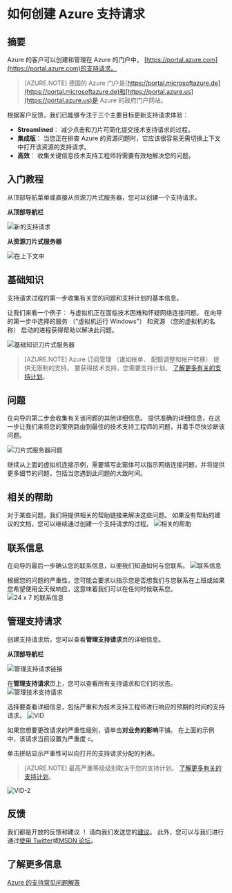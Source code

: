 <properties
     pageTitle="如何创建 Azure 支持请求 |Microsoft Azure"
     description="如何创建 Azure 支持请求。"
     services="Azure Supportability"
     documentationCenter=""
     authors="ganganarayanan"
     manager="scotthit"
     editor=""/>

<tags
     ms.service="azure-supportability"
     ms.workload="na"
     ms.tgt_pltfrm="na"
     ms.devlang="na"
     ms.topic="article"
     ms.date="10/25/2016"
     ms.author="gangan"/>

# <a name="how-to-create-an-azure-support-request"></a>如何创建 Azure 支持请求

## <a name="summary"></a>摘要
Azure 的客户可以创建和管理在 Azure 的门户中， [https://portal.azure.com](https://portal.azure.com)的支持请求。
>[AZURE.NOTE] 德国的 Azure 门户是[https://portal.microsoftazure.de](https://portal.microsoftazure.de)和[https://portal.azure.us](https://portal.azure.us)是 Azure 的政府门户网站。

根据客户反馈，我们已能够专注于三个主要目标更新支持请求体验︰

- **Streamlined**︰ 减少点击和刀片可简化提交技术支持请求的过程。
- **集成版**︰ 当您正在排查 Azure 的资源问题时，它应该很容易无需切换上下文中打开该资源的支持请求。
- **高效**︰ 收集关键信息技术支持工程师将需要有效地解决您的问题。

## <a name="getting-started"></a>入门教程
从顶部导航菜单或直接从资源刀片式服务器，您可以创建一个支持请求。

**从顶部导航栏**

![新的支持请求](./media/how-to-create-azure-support-request/NewSupportRequest.png)

**从资源刀片式服务器**

![在上下文中](./media/how-to-create-azure-support-request/Incontext.png)

## <a name="basics"></a>基础知识
支持请求过程的第一步收集有关您的问题和支持计划的基本信息。

让我们来看一个例子︰ 与虚拟机正在面临技术困难和怀疑网络连接问题。
在向导的第一步中选择的服务 （"虚拟机运行 Windows"） 和资源 （您的虚拟机的名称） 启动的进程获得帮助以解决此问题。

![基础知识刀片式服务器](./media/how-to-create-azure-support-request/Basics.png)

>[AZURE.NOTE] Azure 订阅管理 （诸如帐单、 配额调整和帐户转移） 提供无限制的支持。 要获得技术支持，您需要支持计划。 [了解更多有关的支持计划](https://azure.microsoft.com/support/plans)。

## <a name="problem"></a>问题
在向导的第二步会收集有关该问题的其他详细信息。 提供准确的详细信息，在这一步让我们来将您的案例路由到最佳的技术支持工程师的问题，并着手尽快诊断该问题。

![刀片式服务器问题](./media/how-to-create-azure-support-request/Problem.png)

继续从上面的虚拟机连接示例，需要填写此窗体可以指示网络连接问题，并将提供更多细节的问题，包括当您遇到此问题的大致时间。

## <a name="related-help"></a>相关的帮助
对于某些问题，我们将提供相关的帮助链接来解决这些问题。 如果没有帮助的建议的文档，您可以继续通过创建一个支持请求的过程。
![相关的帮助](./media/how-to-create-azure-support-request/RelatedHelp.png)

## <a name="contact-information"></a>联系信息
在向导的最后一步确认您的联系信息，以便我们知道如何与您联系。
![联系信息](./media/how-to-create-azure-support-request/ContactInformation.png)

根据您的问题的严重性，您可能会要求以指示您是否想我们与您联系在上班或如果您希望使用全天候响应，这意味着我们可以在任何时候联系您。
![24 x 7 的联系信息](./media/how-to-create-azure-support-request/ContactInformation-2.png)

## <a name="manage-support-requests"></a>管理支持请求
创建支持请求后，您可以查看**管理支持请求**页的详细信息。

**从顶部导航栏**

![管理支持请求链接](./media/how-to-create-azure-support-request/ManageSupportRequest-link.png)

在**管理支持请求**页上，您可以查看所有支持请求和它们的状态。
![管理技术支持请求](./media/how-to-create-azure-support-request/ManageSupportRequest.png)

选择要查看详细信息，包括严重和为技术支持工程师进行响应的预期的时间的支持请求。
![VID](./media/how-to-create-azure-support-request/VID.png)

如果您想要更改请求的严重性级别，请单击**对业务的影响**平铺。 在上面的示例中，该请求当前设置为严重度 c。

单击拼贴显示严重性可以向打开的支持请求分配的列表。

>[AZURE.NOTE] 最高严重等级级别取决于您的支持计划。 [了解更多有关的支持计划](https://azure.microsoft.com/support/plans)。

![VID-2](./media/how-to-create-azure-support-request/VID-2.png)

## <a name="feedback"></a>反馈
我们都是开放的反馈和建议 ！ 请向我们发送您的[建议](https://feedback.azure.com/forums/266794-support-feedback)。 此外，您可以与我们进行通过[使用 Twitter](https://twitter.com/azuresupport)或[MSDN 论坛](https://social.msdn.microsoft.com/Forums/azure)。

## <a name="learn-more"></a>了解更多信息
[Azure 的支持常见问题解答](https://azure.microsoft.com/support/faq)
